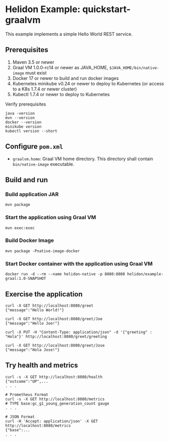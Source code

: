 
# Helidon Example: quickstart-graalvm

This example implements a simple Hello World REST service.

## Prerequisites

1. Maven 3.5 or newer
2. Graal VM 1.0.0-rc14 or newer as JAVA_HOME, `$JAVA_HOME/bin/native-image` must exist 
3. Docker 17 or newer to build and run docker images
4. Kubernetes minikube v0.24 or newer to deploy to Kubernetes (or access to a K8s 1.7.4 or newer cluster)
5. Kubectl 1.7.4 or newer to deploy to Kubernetes

Verify prerequisites
```
java -version
mvn --version
docker --version
minikube version
kubectl version --short
```

## Configure `pom.xml`

- `graalvm.home`: Graal VM home directory. This directory shall contain `bin/native-image` executable.

## Build and run

### Build application JAR
```
mvn package
```
### Start the application using Graal VM
```
mvn exec:exec
```
### Build Docker Image
```
mvn package -Pnative-image-docker
```
### Start Docker container with the application using Graal VM
```
docker run -d --rm --name helidon-native -p 8080:8080 helidon/example-graal:1.0-SNAPSHOT
```

## Exercise the application

```
curl -X GET http://localhost:8080/greet
{"message":"Hello World!"}

curl -X GET http://localhost:8080/greet/Joe
{"message":"Hello Joe!"}

curl -X PUT -H "Content-Type: application/json" -d '{"greeting" : "Hola"}' http://localhost:8080/greet/greeting

curl -X GET http://localhost:8080/greet/Jose
{"message":"Hola Jose!"}
```

## Try health and metrics

```
curl -s -X GET http://localhost:8080/health
{"outcome":"UP",...
. . .

# Prometheus Format
curl -s -X GET http://localhost:8080/metrics
# TYPE base:gc_g1_young_generation_count gauge
. . .

# JSON Format
curl -H 'Accept: application/json' -X GET http://localhost:8080/metrics
{"base":...
. . .

```
